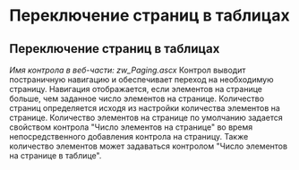 ﻿---
description: 2.4.7
---
# Переключение страниц в таблицах
## Переключение страниц в таблицах
*Имя контрола в веб-части: zw_Paging.ascx*
Контрол выводит постраничную навигацию и обеспечивает переход на необходимую страницу. Навигация отображается, если элементов на странице больше, чем заданное число элементов на странице.
Количество страниц определяется исходя из настройки количества элементов на странице.
Количество элементов на странице по умолчанию  задается свойством контрола "Число элементов на странице" во время непосредственного добавления контрола на страницу. 
Также количество элементов может задаваться контролом "Число элементов на странице в таблице".
